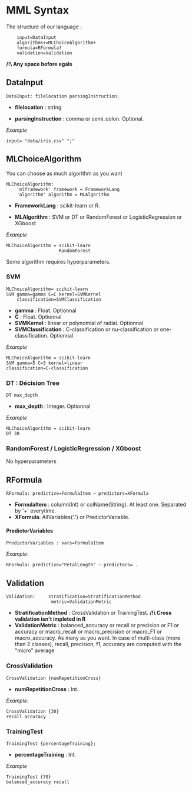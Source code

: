 # MML Syntax

The structure of our language : 
```
	input=DataInput
	algorithms+=MLChoiceAlgorithm+
	formula=RFormula?
	validation=Validation
```
**/!\ Any space before egals**
## DataInput

```
DataInput: filelocation parsingInstruction;
```

* **filelocation** : string

* **parsingInstruction** : comma or semi_colon. Optional.

*Example*
```
input= "data/iris.csv" ";"
```

## MLChoiceAlgorithm
You can choose as much algorithm as you want

```
MLChoiceAlgorithm:
	'mlframework' framework = FrameworkLang
	'algorithm' algorithm = MLAlgorithm
```
* **FrameworkLang** : scikit-learn or R.

* **MLAlgorithm** : SVM or DT or RandomForest or LogisticRegression or XGboost

*Example*
```
MLChoiceAlgorithm = scikit-learn
                    RandomForest
```

Some algorithm requires hyperparameters.

### SVM
```
MLChoiceAlgorithm= scikit-learn
SVM gamma=gamma C=C kernel=SVMKernel
	classification=SVMClassification
```
  
* **gamma** : Float. Optionnal
* **C** : Float. Optionnal
* **SVMKernel** : linear or polynomial of radial. Optionnal
* **SVMClassification** : C-classification or nu-classification or one-classification. Optionnal

*Example*
```
MLChoiceAlgorithm = scikit-learn
SVM gamma=5 C=3 kernel=linear
classification=C-classification
```

### DT : Décision Tree

```
DT max_depth
```
  
* **max_depth** : Integer. Optionnal

*Example*
```
MLChoiceAlgorithm = scikit-learn
DT 30
```

### RandomForest / LogisticRegression / XGboost 

No hyperparameters

## RFormula

```
RFormula: predictive=FormulaItem ~ predictors=XFormula
```
* **FormulaItem** : column(Int) or colName(String). At least one. Separated by '+' everytime.
* **XFormula**: AllVariables('.') or PredictorVariable.

#### PredictorVariables
```
PredictorVariables : vars=FormulaItem 
```

*Example*:
```
RFormula: predictive="PetalLength" ~ predictors= .
```

## Validation

```
Validation: 	stratification=StratificationMethod
	             metric=ValidationMetric
```

* **StratificationMethod** : CrossValidation or TrainingTest. **/!\ Cross validation isn't impleted in R**
* **ValidationMetric** : balanced_accuracy or recall or precision or F1  or accuracy or macro_recall or macro_precision or macro_F1 or macro_accuracy. As many as you want.
In case of multi-class (more than 2 classes), recall, precision, f1, accuracy are computed with the "micro" average

### CrossValidation
```
CrossValidation {numRepetitionCross}
```
* **numRepetitionCross** : Int.

*Example:*
```
CrossValidation {30}
recall accuracy
```

### TrainingTest

```
TrainingTest {percentageTraining};
```
* **percentageTraining** : Int.

*Example*
```
TrainingTest {70}
balanced_accuracy recall
```


